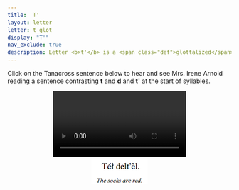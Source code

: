 ```yaml
---
title:  T'
layout: letter
letter: t_glot
display: "T'"
nav_exclude: true
description: Letter <b>t'</b> is a <span class="def">glottalized</span> or <span class="def"><a href="javascript:tech('ejective');">ejective</a></span> sound. It it pronounced like <b>t</b> except with the vocal folds tightly closed so that air is released with a sudden burst or popping sound. Tanacross <b>t'</b> occurs only at the beginning of a syllable.
---
```


			
Click on the Tanacross sentence below to hear and see Mrs. Irene Arnold reading a sentence contrasting <b>t</b> and <b>d</b> and <b>t'</b> at the start of syllables.
		
<center>
<video src="/assets/mp4/t-d-t-glot-sent.mp4" controls>Your browser does not support video.</video><br/><img src="/assets/gif/t_d_t_glot_sent.gif" border="0"/>
</center>

			
						